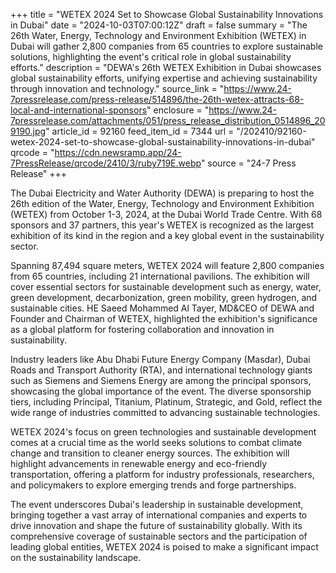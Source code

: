 +++
title = "WETEX 2024 Set to Showcase Global Sustainability Innovations in Dubai"
date = "2024-10-03T07:00:12Z"
draft = false
summary = "The 26th Water, Energy, Technology and Environment Exhibition (WETEX) in Dubai will gather 2,800 companies from 65 countries to explore sustainable solutions, highlighting the event's critical role in global sustainability efforts."
description = "DEWA's 26th WETEX Exhibition in Dubai showcases global sustainability efforts, unifying expertise and achieving sustainability through innovation and technology."
source_link = "https://www.24-7pressrelease.com/press-release/514896/the-26th-wetex-attracts-68-local-and-international-sponsors"
enclosure = "https://www.24-7pressrelease.com/attachments/051/press_release_distribution_0514896_209190.jpg"
article_id = 92160
feed_item_id = 7344
url = "/202410/92160-wetex-2024-set-to-showcase-global-sustainability-innovations-in-dubai"
qrcode = "https://cdn.newsramp.app/24-7PressRelease/qrcode/2410/3/ruby719E.webp"
source = "24-7 Press Release"
+++

<p>The Dubai Electricity and Water Authority (DEWA) is preparing to host the 26th edition of the Water, Energy, Technology and Environment Exhibition (WETEX) from October 1-3, 2024, at the Dubai World Trade Centre. With 68 sponsors and 37 partners, this year's WETEX is recognized as the largest exhibition of its kind in the region and a key global event in the sustainability sector.</p><p>Spanning 87,494 square meters, WETEX 2024 will feature 2,800 companies from 65 countries, including 21 international pavilions. The exhibition will cover essential sectors for sustainable development such as energy, water, green development, decarbonization, green mobility, green hydrogen, and sustainable cities. HE Saeed Mohammed Al Tayer, MD&CEO of DEWA and Founder and Chairman of WETEX, highlighted the exhibition's significance as a global platform for fostering collaboration and innovation in sustainability.</p><p>Industry leaders like Abu Dhabi Future Energy Company (Masdar), Dubai Roads and Transport Authority (RTA), and international technology giants such as Siemens and Siemens Energy are among the principal sponsors, showcasing the global importance of the event. The diverse sponsorship tiers, including Principal, Titanium, Platinum, Strategic, and Gold, reflect the wide range of industries committed to advancing sustainable technologies.</p><p>WETEX 2024's focus on green technologies and sustainable development comes at a crucial time as the world seeks solutions to combat climate change and transition to cleaner energy sources. The exhibition will highlight advancements in renewable energy and eco-friendly transportation, offering a platform for industry professionals, researchers, and policymakers to explore emerging trends and forge partnerships.</p><p>The event underscores Dubai's leadership in sustainable development, bringing together a vast array of international companies and experts to drive innovation and shape the future of sustainability globally. With its comprehensive coverage of sustainable sectors and the participation of leading global entities, WETEX 2024 is poised to make a significant impact on the sustainability landscape.</p>